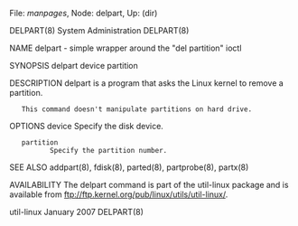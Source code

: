 File: *manpages*,  Node: delpart,  Up: (dir)

DELPART(8)                   System Administration                  DELPART(8)



NAME
       delpart - simple wrapper around the "del partition" ioctl

SYNOPSIS
       delpart device partition

DESCRIPTION
       delpart is a program that asks the Linux kernel to remove a partition.

       This command doesn't manipulate partitions on hard drive.


OPTIONS
       device Specify the disk device.

       partition
              Specify the partition number.


SEE ALSO
       addpart(8), fdisk(8), parted(8), partprobe(8), partx(8)

AVAILABILITY
       The  delpart command is part of the util-linux package and is available
       from ftp://ftp.kernel.org/pub/linux/utils/util-linux/.



util-linux                       January 2007                       DELPART(8)
